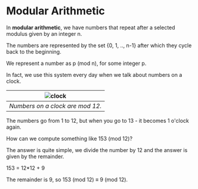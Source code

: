 # Modular Arithmetic

In **modular arithmetic**, we have numbers that repeat after a selected modulus given by an integer n.

The numbers are represented by the set {0, 1, .., n-1} after which they cycle back to the beginning. 

We represent a number as p (mod n), for some integer p.

In fact, we use this system every day when we talk about numbers on a clock.

| ![clock](https://user-images.githubusercontent.com/51001263/73673018-dd9fb180-46a5-11ea-9c9f-ea8b3afa3ecb.gif)| 
|:--:| 
| *Numbers on a clock are mod 12.* |

The numbers go from 1 to 12, but when you go to 13 - it becomes 1 o'clock again.

How can we compute something like 153 (mod 12)? 

The answer is quite simple, we divide the number by 12 and the answer is given by the remainder. 

153 = 12*12 + 9

The remainder is 9, so 153 (mod 12) ≡ 9 (mod 12).
